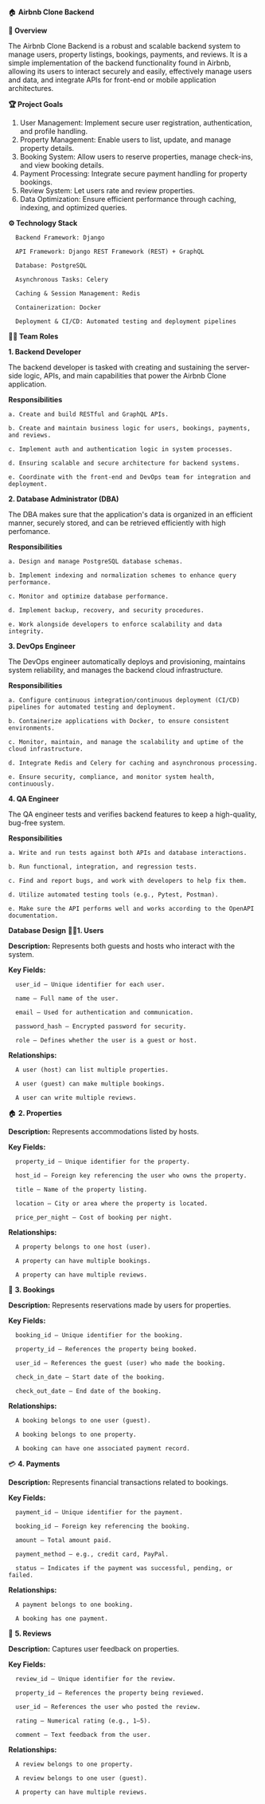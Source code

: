 🏠 **Airbnb Clone Backend**

**🚀 Overview**


The Airbnb Clone Backend is a robust and scalable backend system to manage users, property listings, bookings, payments, and reviews. It is a simple implementation of the backend functionality found in Airbnb, allowing its users to interact securely and easily, effectively manage users and data, and integrate APIs for front-end or mobile application architectures.


**🏆 Project Goals**


1. User Management: Implement secure user registration, authentication, and profile handling.
2. Property Management: Enable users to list, update, and manage property details.
3. Booking System: Allow users to reserve properties, manage check-ins, and view booking details.
4. Payment Processing: Integrate secure payment handling for property bookings.
5. Review System: Let users rate and review properties.
6. Data Optimization: Ensure efficient performance through caching, indexing, and optimized queries.


**⚙️ Technology Stack**

      Backend Framework: Django
      
      API Framework: Django REST Framework (REST) + GraphQL
      
      Database: PostgreSQL
      
      Asynchronous Tasks: Celery
      
      Caching & Session Management: Redis
      
      Containerization: Docker
  
      Deployment & CI/CD: Automated testing and deployment pipelines

**👨‍💻 Team Roles**

**1. Backend Developer**

  The backend developer is tasked with creating and sustaining the server-side logic, APIs, and main capabilities that power the Airbnb Clone application.

**Responsibilities**

    a. Create and build RESTful and GraphQL APIs.
    
    b. Create and maintain business logic for users, bookings, payments, and reviews.
    
    c. Implement auth and authentication logic in system processes.
    
    d. Ensuring scalable and secure architecture for backend systems.
    
    e. Coordinate with the front-end and DevOps team for integration and deployment.
  

**2. Database Administrator (DBA)**

  The DBA makes sure that the application's data is organized in an efficient manner, securely stored, and can be retrieved efficiently with high perfomance.

**Responsibilities**

    a. Design and manage PostgreSQL database schemas.
    
    b. Implement indexing and normalization schemes to enhance query performance.
    
    c. Monitor and optimize database performance.
    
    d. Implement backup, recovery, and security procedures.
    
    e. Work alongside developers to enforce scalability and data integrity.


**3. DevOps Engineer**

  The DevOps engineer automatically deploys and provisioning, maintains system reliability, and manages the backend cloud infrastructure.

**Responsibilities**

    a. Configure continuous integration/continuous deployment (CI/CD) pipelines for automated testing and deployment.
    
    b. Containerize applications with Docker, to ensure consistent environments.
    
    c. Monitor, maintain, and manage the scalability and uptime of the cloud infrastructure.
    
    d. Integrate Redis and Celery for caching and asynchronous processing.
    
    e. Ensure security, compliance, and monitor system health, continuously.

**4. QA Engineer**

   The QA engineer tests and verifies backend features to keep a high-quality, bug-free system.

**Responsibilities**

    a. Write and run tests against both APIs and database interactions.
    
    b. Run functional, integration, and regression tests.
    
    c. Find and report bugs, and work with developers to help fix them.
    
    d. Utilize automated testing tools (e.g., Pytest, Postman).
    
    e. Make sure the API performs well and works according to the OpenAPI documentation.
    

**Database Design**
🧑‍💼**1. Users**

**Description:** Represents both guests and hosts who interact with the system.

**Key Fields:**

      user_id — Unique identifier for each user.
      
      name — Full name of the user.
      
      email — Used for authentication and communication.
      
      password_hash — Encrypted password for security.
      
      role — Defines whether the user is a guest or host.

**Relationships:**

      A user (host) can list multiple properties.
      
      A user (guest) can make multiple bookings.
      
      A user can write multiple reviews.

🏠 **2. Properties**

**Description:** Represents accommodations listed by hosts.

**Key Fields:**

      property_id — Unique identifier for the property.
      
      host_id — Foreign key referencing the user who owns the property.
      
      title — Name of the property listing.
      
      location — City or area where the property is located.
      
      price_per_night — Cost of booking per night.

**Relationships:**

      A property belongs to one host (user).
      
      A property can have multiple bookings.
      
      A property can have multiple reviews.

📅 **3. Bookings**

**Description:** Represents reservations made by users for properties.

**Key Fields:**

      booking_id — Unique identifier for the booking.
      
      property_id — References the property being booked.
      
      user_id — References the guest (user) who made the booking.
      
      check_in_date — Start date of the booking.
      
      check_out_date — End date of the booking.

**Relationships:**

      A booking belongs to one user (guest).
      
      A booking belongs to one property.
      
      A booking can have one associated payment record.

💳 **4. Payments**

**Description:** Represents financial transactions related to bookings.

**Key Fields:**

      payment_id — Unique identifier for the payment.
      
      booking_id — Foreign key referencing the booking.
      
      amount — Total amount paid.
      
      payment_method — e.g., credit card, PayPal.
      
      status — Indicates if the payment was successful, pending, or failed.

**Relationships:**

      A payment belongs to one booking.
      
      A booking has one payment.

🌟 **5. Reviews**

**Description:** Captures user feedback on properties.

**Key Fields:**

      review_id — Unique identifier for the review.
      
      property_id — References the property being reviewed.
      
      user_id — References the user who posted the review.
      
      rating — Numerical rating (e.g., 1–5).
      
      comment — Text feedback from the user.

**Relationships:**

      A review belongs to one property.
      
      A review belongs to one user (guest).
      
      A property can have multiple reviews.




      
